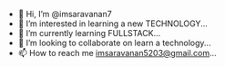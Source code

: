 - 👋 Hi, I’m @imsaravanan7
- 👀 I’m interested in learning a new TECHNOLOGY...
- 🌱 I’m currently learning FULLSTACK...
- 💞️ I’m looking to collaborate on learn a technology...
- 📫 How to reach me imsaravanan5203@gmail.com...
